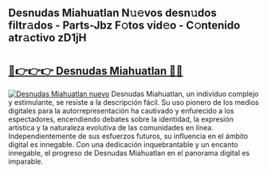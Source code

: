 ## Desnudas Miahuatlan N𝚞𝚎vos desn𝚞dos filtr𝚊dos - Parts-Jbz F𝚘tos vid𝚎o - C𝚘ntenido atr𝚊ctivo zD1jH

# <h2><a href="http://mb2w0c.tromn.icu/?c=Desnudas+Miahuatlan">🔗👉👉👉 Desnudas Miahuatlan 🔗🔗</a></h2>

[![Desnudas Miahuatlan nuevo](https://i.imgur.com/pEAQMta.gif)](http://mb2w0c.tromn.icu/?c=Desnudas+Miahuatlan)
Desnudas Miahuatlan, un individuo complejo y estimulante, se resiste a la descripción fácil. Su uso pionero de los medios digitales para la autorrepresentación ha cautivado y enfurecido a los espectadores, encendiendo debates sobre la identidad, la expresión artística y la naturaleza evolutiva de las comunidades en línea. Independientemente de sus esfuerzos futuros, su influencia en el ámbito digital es innegable. Con una dedicación inquebrantable y un encanto innegable, el progreso de Desnudas Miahuatlan en el panorama digital es imparable.
